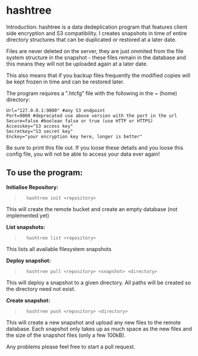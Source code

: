 # hashtree
Introduction:
hashtree is a data dedeplication program that features client side encryption and S3 compatibility. I creates snapshots in time
of entire directory structures that can be duplicated or restored at a later date.

Files are never deleted on the server, they are just ommited from the file system structure in the snapshot - these files remain 
in the database and this means they will not be uploaded again at a later date.

This also means that if you backup files frequently the modified copies will be kept frozen in time and can be restored later. 

The program requires a ".htcfg" file with the following in the ~ (home) directory:
```
Url="127.0.0.1:9000" #any S3 endpoint
Port=9000 #deprecated use above version with the port in the url
Secure=false #boolean false or true (use HTTP or HTTPS)
Accesskey="S3 access key"
Secretkey="S3 secret key"
Enckey="your encryption key here, longer is better"
```
Be sure to print this file out. If you loose these details and you loose this config file, you will not be able to access your data ever again!

## To use the program:

**Initialise Repository:**
>		hashtree init <repository> 
    
This will create the remote bucket and create an empty database (not implemented yet)

**List snapshots:**
>		hashtree list <repository>
    
This lists all available filesystem snapshots

**Deploy snapshot:**
>		hashtree pull <repository> <snapshot> <directory>

This will deploy a snapshot to a given directory. All paths will be created so the directory need not exist.

**Create snapshot:**
>		hashtree push <repository> <directory> 

This will create a new snapshot and upload any new files to the remote database. Each snapshot only takes up as much space as 
the new files and the size of the snapshot files (only a few 100kB).

Any problems please feel free to start a pull request. 


